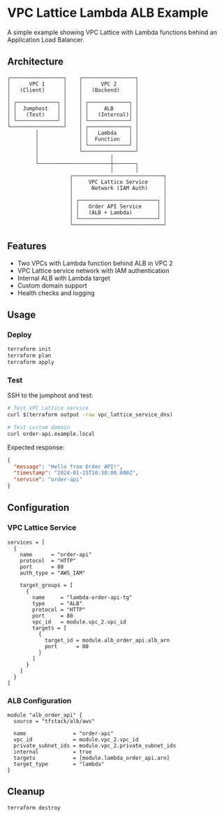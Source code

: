 # VPC Lattice Lambda ALB Example

A simple example showing VPC Lattice with Lambda functions behind an Application Load Balancer.

## Architecture

```plaintext
┌─────────────────┐    ┌─────────────────┐
│      VPC 1      │    │      VPC 2      │
│   (Client)      │    │   (Backend)     │
│                 │    │                 │
│ ┌─────────────┐ │    │ ┌─────────────┐ │
│ │  Jumphost   │ │    │ │     ALB     │ │
│ │   (Test)    │ │    │ │   (Internal)│ │
│ └─────────────┘ │    │ └─────────────┘ │
└─────────────────┘    │ ┌─────────────┐ │
         │             │ │   Lambda    │ │
         │             │ │  Function   │ │
         │             │ └─────────────┘ │
         │             └─────────────────┘
         │                       │
         └───────────────────────┼───────┐
                                 │       │
                    ┌─────────────────────────────┐
                    │     VPC Lattice Service     │
                    │      Network (IAM Auth)     │
                    │                             │
                    │ ┌─────────────────────────┐ │
                    │ │   Order API Service     │ │
                    │ │   (ALB + Lambda)        │ │
                    │ └─────────────────────────┘ │
                    └─────────────────────────────┘
```

## Features

- Two VPCs with Lambda function behind ALB in VPC 2
- VPC Lattice service network with IAM authentication
- Internal ALB with Lambda target
- Custom domain support
- Health checks and logging

## Usage

### Deploy

```bash
terraform init
terraform plan
terraform apply
```

### Test

SSH to the jumphost and test:

```bash
# Test VPC Lattice service
curl $(terraform output -raw vpc_lattice_service_dns)

# Test custom domain
curl order-api.example.local
```

Expected response:

```json
{
  "message": "Hello from Order API!",
  "timestamp": "2024-01-15T10:30:00.000Z",
  "service": "order-api"
}
```

## Configuration

### VPC Lattice Service

```hcl
services = [
  {
    name      = "order-api"
    protocol  = "HTTP"
    port      = 80
    auth_type = "AWS_IAM"

    target_groups = [
      {
        name     = "lambda-order-api-tg"
        type     = "ALB"
        protocol = "HTTP"
        port     = 80
        vpc_id   = module.vpc_2.vpc_id
        targets = [
          {
            target_id = module.alb_order_api.alb_arn
            port      = 80
          }
        ]
      }
    ]
  }
]
```

### ALB Configuration

```hcl
module "alb_order_api" {
  source = "tfstack/alb/aws"

  name               = "order-api"
  vpc_id             = module.vpc_2.vpc_id
  private_subnet_ids = module.vpc_2.private_subnet_ids
  internal           = true
  targets            = [module.lambda_order_api.arn]
  target_type        = "lambda"
}
```

## Cleanup

```bash
terraform destroy
```
